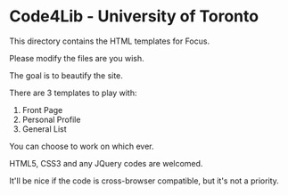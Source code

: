# Code4Lib - University of Toronto

This directory contains the HTML templates for Focus. 

Please modify the files are you wish.

The goal is to beautify the site.

There are 3 templates to play with:

1. Front Page
2. Personal Profile
3. General List

You can choose to work on which ever.

HTML5, CSS3 and any JQuery codes are welcomed.

It'll be nice if the code is cross-browser compatible, but it's not a priority.
